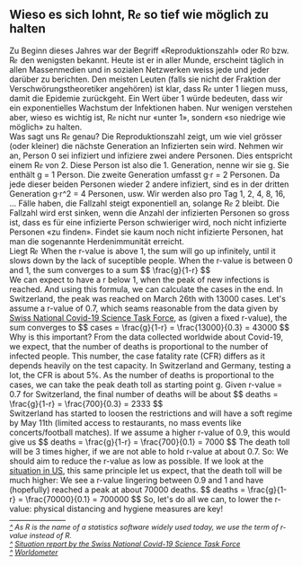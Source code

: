 <html>
  <head>
    <script src="https://polyfill.io/v3/polyfill.min.js?features=es6"></script>
<script id="MathJax-script" async src="https://cdn.jsdelivr.net/npm/mathjax@3.0.1/es5/tex-mml-chtml.js"></script>
    <title>Why to hold the r-value low</title>
    <meta charset="utf-8" />
    <meta http-equiv="expires" content="0">
  <style>
 /* FONTS */
 @import url("https://fonts.googleapis.com/css?family=Open+Sans+Condensed:300,700");
</style>
  </head>
  <body>
    <h2>Wieso es sich lohnt, R<span style="font-size:0.8em;font-style:italic;">e</span> so tief wie möglich zu halten</h2>
    <div class="twocol">
    <div class="ntext">
      Zu Beginn dieses Jahres war der Begriff «Reproduktionszahl» oder R<span style="font-size:0.8em;font-style:italic;">0</span> bzw. R<span style="font-size:0.8em;margin:0 1px -2px -1px;font-style:italic;">e</span> den wenigsten bekannt. Heute ist er in aller Munde, erscheint täglich in allen Massenmedien und in sozialen Netzwerken weiss jede und jeder darüber zu berichten. Den meisten Leuten (falls sie nicht der Fraktion der Verschwörungstheoretiker angehören) ist klar, dass R<span style="font-size:0.8em;font-style:italic;">e</span> unter 1 liegen muss, damit die Epidemie zurückgeht. Ein Wert über 1 würde bedeuten, dass wir ein exponentielles Wachstum der Infektionen haben. Nur wenigen verstehen aber, wieso es wichtig ist, R<span style="font-size:0.8em;font-style:italic;">e</span> nicht nur «unter 1», sondern «so niedrige wie möglich» zu halten. 
    </div>
    <div class="ntext">
   Was sagt uns R<span style="font-size:0.8em;font-style:italic;">e</span> genau? Die Reproduktionszahl zeigt, um wie viel grösser (oder kleiner) die nächste Generation an Infizierten sein wird. Nehmen wir an, Person 0 sei infiziert und infiziere zwei andere Personen. Dies entspricht einem R<span style="font-size:0.8em;font-style:italic;">e</span> von 2. Diese Person ist also die 1. Generation, nenne wir sie g. Sie enthält g = 1 Person. Die zweite Generation umfasst g&#183;r = 2 Personen. Da jede dieser beiden Personen wieder 2 andere infiziert, sind es in der dritten Generation g&#183;r^2 = 4 Personen, usw. Wir werden also pro Tag 1, 2, 4, 8, 16, ... Fälle haben, die Fallzahl steigt exponentiell an, solange R<span style="font-size:0.8em;font-style:italic;">e</span> 2 bleibt. Die Fallzahl wird erst sinken, wenn die Anzahl der infizierten Personen so gross ist, dass es für eine infizierte Person schwieriger wird, noch nicht infizierte Personen «zu finden». Findet sie kaum noch nicht infizierte Personen, hat man die sogenannte Herdenimmunität erreicht.
    </div>
    <div class="ntext">
      Liegt R<span style="font-size:0.8em;margin:2px 1px 0 -1px;font-style:italic;">e</span> When the r-value is above 1, the sum will go up infinitely, until it slows down by the lack of suceptible people. When the r-value is between 0 and 1, the sum converges to a sum 
      $$
      \frac{g}{1-r}
      $$
    </div>
      <div class="ntext">
      We can expect to have a r below 1, when the peak of new infections is reached. And using this formula, we can calculate the cases in the end. In Switzerland, the peak was reached on March 26th with 13000 cases. Let's assume a r-value of 0.7, which seams reasonable from the data given by <a href="#ref2" id="rref2">Swiss National Covid-19 Science Task Force</a>, as (given a fixed r-value), the sum converges to 
        $$
        cases = \frac{g}{1-r} = \frac{13000}{0.3} = 43000
        $$
        </div>
    <div class="ntext">
      Why is this important? From the data collected worldwide about Covid-19, we expect, that the number of deaths is proportional to the number of infected people. This number, the case fatality rate (CFR) differs as it depends heavily on the test capacity. In Switzerland and Germany, testing a lot, the CFR is about 5%. As the number of deaths is proportional to the cases, we can take the peak death toll as starting point g. Given r-value = 0.7 for Switzerland, the final number of deaths will be about
      $$
      deaths = \frac{g}{1-r} = \frac{700}{0.3} = 2333
      $$
    </div>
  <div class="ntext">
    Switzerland has started to loosen the restrictions and will have a soft regime by May 11th (limited access to restaurants, no mass events like concerts/football matches). If we assume a higher r-value of 0.9, this would give us 
    $$
    deaths = \frac{g}{1-r} = \frac{700}{0.1} = 7000
    $$
The death toll will be 3 times higher, if we are not able to hold r-value at about 0.7. So: We should aim to reduce the r-value as low as possible. If we look at the <a href="#ref3" id="rref3">situation in US</a>, this same principle let us expect, that the death toll will be much higher: We see a r-value lingering between 0.9 and 1 and have (hopefully) reached a peak at about 70000 deaths. 
    $$
    deaths = \frac{g}{1-r} = \frac{70000}{0.1} = 700000
    $$
So, let's do all we can, to lower the r-value: physical distancing and hygiene measures are key!
    </div>
    </div>
      <div id="foot" style="font-size:0.9em;margin-top:1em;font-style:italic;">
        <div style="border-top:1px solid #000000;width:100px;clear:both;height:4px;line-height:4px;">&nbsp;</div>
        <div id="ref1"><a href="#rref1">^</a> As R is the name of a statistics software widely used today, we use the term of r-value instead of R.</div>
        <div id="ref2"><a href="#rref2">^</a> <a href="https://ncs-tf.ch/de/lagebericht" target="_blank">Situation report by the Swiss National Covid-19 Science Task Force</a></div>
    <div id="ref2"><a href="#rref2">^</a> <a href="https://www.worldometers.info/coronavirus/" target="_blank">Worldometer</a></div>
    </div>
